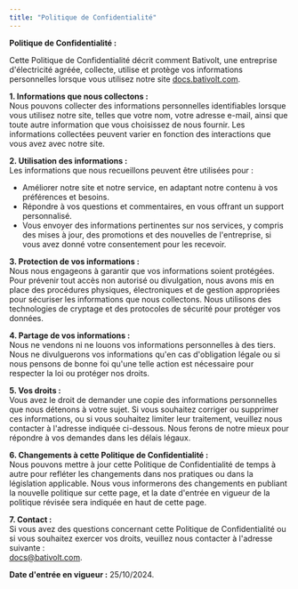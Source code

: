 ```yaml
---
title: "Politique de Confidentialité"
---
```


**Politique de Confidentialité :**

Cette Politique de Confidentialité décrit comment Bativolt, une entreprise d'électricité agréée, collecte, utilise et protège vos informations personnelles lorsque vous utilisez notre site [docs.bativolt.com](http://docs.bativolt.com).

**1. Informations que nous collectons :**  
Nous pouvons collecter des informations personnelles identifiables lorsque vous utilisez notre site, telles que votre nom, votre adresse e-mail, ainsi que toute autre information que vous choisissez de nous fournir. Les informations collectées peuvent varier en fonction des interactions que vous avez avec notre site.

**2. Utilisation des informations :**  
Les informations que nous recueillons peuvent être utilisées pour :
- Améliorer notre site et notre service, en adaptant notre contenu à vos préférences et besoins.
- Répondre à vos questions et commentaires, en vous offrant un support personnalisé.
- Vous envoyer des informations pertinentes sur nos services, y compris des mises à jour, des promotions et des nouvelles de l'entreprise, si vous avez donné votre consentement pour les recevoir.

**3. Protection de vos informations :**  
Nous nous engageons à garantir que vos informations soient protégées. Pour prévenir tout accès non autorisé ou divulgation, nous avons mis en place des procédures physiques, électroniques et de gestion appropriées pour sécuriser les informations que nous collectons. Nous utilisons des technologies de cryptage et des protocoles de sécurité pour protéger vos données.

**4. Partage de vos informations :**  
Nous ne vendons ni ne louons vos informations personnelles à des tiers. Nous ne divulguerons vos informations qu'en cas d'obligation légale ou si nous pensons de bonne foi qu'une telle action est nécessaire pour respecter la loi ou protéger nos droits.

**5. Vos droits :**  
Vous avez le droit de demander une copie des informations personnelles que nous détenons à votre sujet. Si vous souhaitez corriger ou supprimer ces informations, ou si vous souhaitez limiter leur traitement, veuillez nous contacter à l'adresse indiquée ci-dessous. Nous ferons de notre mieux pour répondre à vos demandes dans les délais légaux.

**6. Changements à cette Politique de Confidentialité :**  
Nous pouvons mettre à jour cette Politique de Confidentialité de temps à autre pour refléter les changements dans nos pratiques ou dans la législation applicable. Nous vous informerons des changements en publiant la nouvelle politique sur cette page, et la date d'entrée en vigueur de la politique révisée sera indiquée en haut de cette page.

**7. Contact :**  
Si vous avez des questions concernant cette Politique de Confidentialité ou si vous souhaitez exercer vos droits, veuillez nous contacter à l'adresse suivante :  
[docs@bativolt.com](mailto:docs@bativolt.com).

**Date d'entrée en vigueur :** 25/10/2024.
